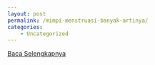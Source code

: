 ```yaml
---
layout: post
permalink: /mimpi-menstruasi-banyak-artinya/
categories:
    - Uncategorized
---
```


[Baca Selengkapnya](/02)